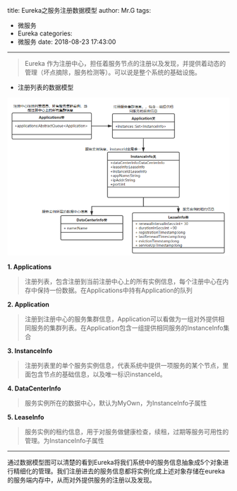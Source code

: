 title: Eureka之服务注册数据模型
author: Mr.G
tags:
  - 微服务
  - Eureka
categories:
  - 微服务
date: 2018-08-23 17:43:00
---
> Eureka 作为注册中心，担任着服务节点的注册以及发现，并提供着动态的管理（坏点摘除，服务检测等）。可以说是整个系统的基础设施。

- 注册列表的数据模型

![image](https://github.com/guofazhan/image/blob/master/eureka%E6%B3%A8%E5%86%8C%E5%88%97%E8%A1%A8%E6%95%B0%E6%8D%AE%E6%A8%A1%E5%9E%8B.png?raw=true)
<!-- more -->
**1. Applications**
> 注册列表，包含注册到当前注册中心上的所有实例信息，每个注册中心在内存中保持一份数据。在Applications中持有Application的队列

**2. Application**
> 注册到注册中心的服务集群信息，Application可以看做为一组对外提供相同服务的集群列表。在Application包含一组提供相同服务的InstanceInfo集合

**3. InstanceInfo**
> 注册列表里的单个服务实例信息，代表系统中提供一项服务的某个节点，里面包含节点的基础信息，以及唯一标识instanceId。

**4. DataCenterInfo**
> 服务实例所在的数据中心，默认为MyOwn，为InstanceInfo子属性

**5. LeaseInfo**
> 服务实例的租约信息，用于对服务做健康检查，续租，过期等服务可用性的管理。为InstanceInfo子属性

---
通过数据模型图可以清楚的看到Eureka将我们系统中的服务信息抽象成5个对象进行精细化的管理。我们注册进去的服务信息都将实例化成上述对象存储在eureka的服务端内存中，从而对外提供服务的注册以及发现。